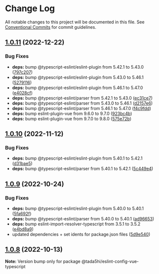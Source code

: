 # Change Log

All notable changes to this project will be documented in this file.
See [Conventional Commits](https://conventionalcommits.org) for commit guidelines.

## [1.0.11](https://github.com/tada5hi/javascript/compare/@tada5hi/eslint-config-vue-typescript@1.0.10...@tada5hi/eslint-config-vue-typescript@1.0.11) (2022-12-22)


### Bug Fixes

* **deps:** bump @typescript-eslint/eslint-plugin from 5.42.1 to 5.43.0 ([797c207](https://github.com/tada5hi/javascript/commit/797c207c5b2b2e5ace1879fa6f6e56c82d1f32bc))
* **deps:** bump @typescript-eslint/eslint-plugin from 5.43.0 to 5.46.1 ([5279116](https://github.com/tada5hi/javascript/commit/5279116f3530e0b69540061d1fc1cadd3c9ed95c))
* **deps:** bump @typescript-eslint/eslint-plugin from 5.46.1 to 5.47.0 ([e4028cf](https://github.com/tada5hi/javascript/commit/e4028cf30338cb56aafcac8494c145c25f1d5abb))
* **deps:** bump @typescript-eslint/parser from 5.42.1 to 5.43.0 ([ec31ce7](https://github.com/tada5hi/javascript/commit/ec31ce7d3da99f6b4df3a3c8ef36fed236a8bccb))
* **deps:** bump @typescript-eslint/parser from 5.43.0 to 5.46.1 ([d2157e6](https://github.com/tada5hi/javascript/commit/d2157e6db3cb41dac5d039f5f0de54b417a83567))
* **deps:** bump @typescript-eslint/parser from 5.46.1 to 5.47.0 ([f4c9fdd](https://github.com/tada5hi/javascript/commit/f4c9fddab5f232082a2d235997d7a97982731332))
* **deps:** bump eslint-plugin-vue from 9.6.0 to 9.7.0 ([923bc4b](https://github.com/tada5hi/javascript/commit/923bc4b5024b34af52319b90c643a5fe583a3fe3))
* **deps:** bump eslint-plugin-vue from 9.7.0 to 9.8.0 ([575e72b](https://github.com/tada5hi/javascript/commit/575e72b03b6a8a5c348d469907811be66a6f6a89))





## [1.0.10](https://github.com/tada5hi/javascript/compare/@tada5hi/eslint-config-vue-typescript@1.0.9...@tada5hi/eslint-config-vue-typescript@1.0.10) (2022-11-12)

### Bug Fixes

- **deps:** bump @typescript-eslint/eslint-plugin from 5.40.1 to 5.42.1 ([d31bae5](https://github.com/tada5hi/javascript/commit/d31bae55d53dd423e7c8a6c756d5f174ba7338d7))
- **deps:** bump @typescript-eslint/parser from 5.40.1 to 5.42.1 ([5c449e4](https://github.com/tada5hi/javascript/commit/5c449e40ffc54b2701dc2e0d3643aa90c81b7c01))

## [1.0.9](https://github.com/tada5hi/javascript/compare/@tada5hi/eslint-config-vue-typescript@1.0.8...@tada5hi/eslint-config-vue-typescript@1.0.9) (2022-10-24)

### Bug Fixes

- **deps:** bump @typescript-eslint/eslint-plugin from 5.40.0 to 5.40.1 ([5fa692f](https://github.com/tada5hi/javascript/commit/5fa692f12d26cff50f2beb2ade2d331af5462313))
- **deps:** bump @typescript-eslint/parser from 5.40.0 to 5.40.1 ([ad96653](https://github.com/tada5hi/javascript/commit/ad966539c9b1a54d9d34bccae85d276a9156e815))
- **deps:** bump eslint-import-resolver-typescript from 3.5.1 to 3.5.2 ([e4bd8a9](https://github.com/tada5hi/javascript/commit/e4bd8a99274a7af312ac06e997269e70aef6447e))
- updated dependencies + set idents for package.json files ([5d9e540](https://github.com/tada5hi/javascript/commit/5d9e540ea7e032194cfd913f7345d6ae7abe315e))

## [1.0.8](https://github.com/tada5hi/javascript/compare/@tada5hi/eslint-config-vue-typescript@1.0.7...@tada5hi/eslint-config-vue-typescript@1.0.8) (2022-10-13)

**Note:** Version bump only for package @tada5hi/eslint-config-vue-typescript
